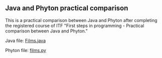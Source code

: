 ## Java and Phyton practical comparison

This is a practical comparison between Java and Phyton after completing the registered course of ITF "First steps in programming - Practical comparison between Java and Phyton."

Java file: [Films.java](https://github.com/matyasmelinda/Java-and-Phyton-practice/blob/4c9db5039fb6edc6814f729bd6ae23f2d66d4a81/Films.java)

Phyton file: [films.py](https://github.com/matyasmelinda/Java-and-Phyton-practice/blob/ab0219a064fe0e828b2e51d8d2d54a28e43740d3/films.py)
